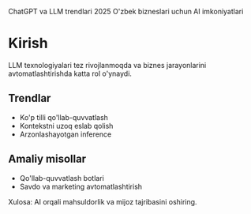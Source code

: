ChatGPT va LLM trendlari 2025
O'zbek bizneslari uchun AI imkoniyatlari
# Kirish
LLM texnologiyalari tez rivojlanmoqda va biznes jarayonlarini avtomatlashtirishda katta rol o'ynaydi.

## Trendlar
- Ko'p tilli qo'llab-quvvatlash
- Kontekstni uzoq eslab qolish
- Arzonlashayotgan inference

## Amaliy misollar
- Qo'llab-quvvatlash botlari
- Savdo va marketing avtomatlashtirish

Xulosa: AI orqali mahsuldorlik va mijoz tajribasini oshiring.

